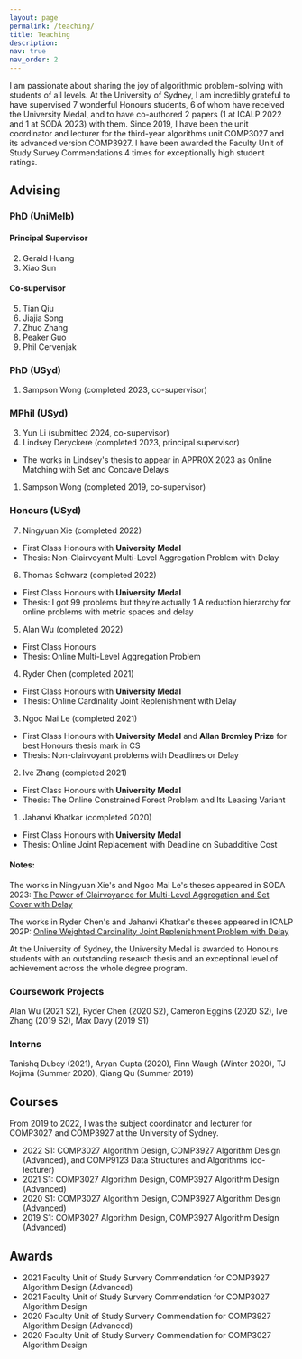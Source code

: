 ```yaml
---
layout: page
permalink: /teaching/
title: Teaching
description: 
nav: true
nav_order: 2
---
```


I am passionate about sharing the joy of algorithmic problem-solving with students of all levels. At the University of Sydney, I am incredibly grateful to have supervised 7 wonderful Honours students, 6 of whom have received the University Medal, and to have co-authored 2 papers (1 at ICALP 2022 and 1 at SODA 2023) with them. Since 2019, I have been the unit coordinator and lecturer for the third-year algorithms unit COMP3027 and its advanced version COMP3927. I have been awarded the Faculty Unit of Study Survey Commendations 4 times for exceptionally high student ratings.

## Advising

### PhD (UniMelb)
#### Principal Supervisor
2. Gerald Huang 
1. Xiao Sun 
   
#### Co-supervisor
5. Tian Qiu
4. Jiajia Song 
3. Zhuo Zhang 
2. Peaker Guo 
1. Phil Cervenjak 

### PhD (USyd)
1. Sampson Wong (completed 2023, co-supervisor)

### MPhil (USyd)
3. Yun Li (submitted 2024, co-supervisor)
2. Lindsey Deryckere (completed 2023, principal supervisor)
 * The works in Lindsey's thesis to appear in APPROX 2023 as Online Matching with Set and Concave Delays
1. Sampson Wong (completed 2019, co-supervisor)

### Honours (USyd)
7. Ningyuan Xie (completed 2022)
 * First Class Honours with **University Medal**
 * Thesis: Non-Clairvoyant Multi-Level Aggregation Problem with Delay
6. Thomas Schwarz (completed 2022)
 * First Class Honours with **University Medal**
 * Thesis: I got 99 problems but they’re actually 1 A reduction hierarchy for online problems with metric spaces and delay
5. Alan Wu (completed 2022)
 * First Class Honours
 * Thesis: Online Multi-Level Aggregation Problem
4. Ryder Chen (completed 2021) 
 * First Class Honours with **University Medal**
 * Thesis: Online Cardinality Joint Replenishment with Delay
3. Ngoc Mai Le (completed 2021)
 * First Class Honours with **University Medal** and **Allan Bromley Prize** for best Honours thesis mark in CS
 * Thesis: Non-clairvoyant problems with Deadlines or Delay
2. Ive Zhang (completed 2021) 
 * First Class Honours with **University Medal**
 * Thesis: The Online Constrained Forest Problem and Its Leasing Variant
1. Jahanvi Khatkar (completed 2020) 
 * First Class Honours with **University Medal**
 * Thesis: Online Joint Replacement with Deadline on Subadditive Cost

#### Notes:

The works in Ningyuan Xie's and Ngoc Mai Le's theses appeared in SODA 2023: [The Power of Clairvoyance for Multi-Level Aggregation and Set Cover with Delay](https://doi.org/10.1137/1.9781611977554.ch59)

The works in Ryder Chen's and Jahanvi Khatkar's theses appeared in ICALP 202P: [Online Weighted Cardinality Joint Replenishment Problem with Delay](https://doi.org/10.4230/LIPIcs.ICALP.2022.40)

At the University of Sydney, the University Medal is awarded to Honours students with an outstanding research thesis and an exceptional level of achievement across the whole degree program.

### Coursework Projects

Alan Wu (2021 S2), Ryder Chen (2020 S2), Cameron Eggins (2020 S2), Ive Zhang (2019 S2), Max Davy (2019 S1)

### Interns

Tanishq Dubey (2021), Aryan Gupta (2020), Finn Waugh (Winter 2020), TJ Kojima (Summer 2020), Qiang Qu (Summer 2019)

## Courses
From 2019 to 2022, I was the subject coordinator and lecturer for COMP3027 and COMP3927 at the University of Sydney.

- 2022 S1: COMP3027 Algorithm Design, COMP3927 Algorithm Design (Advanced), and COMP9123 Data Structures and Algorithms (co-lecturer)
- 2021 S1: COMP3027 Algorithm Design, COMP3927 Algorithm Design (Advanced)
- 2020 S1: COMP3027 Algorithm Design, COMP3927 Algorithm Design (Advanced)
- 2019 S1: COMP3027 Algorithm Design, COMP3927 Algorithm Design (Advanced)

## Awards 

- 2021 Faculty Unit of Study Survery Commendation for COMP3927 Algorithm Design (Advanced)
- 2021 Faculty Unit of Study Survery Commendation for COMP3027 Algorithm Design
- 2020 Faculty Unit of Study Survery Commendation for COMP3927 Algorithm Design (Advanced)
- 2020 Faculty Unit of Study Survery Commendation for COMP3027 Algorithm Design
